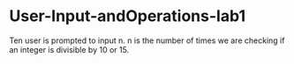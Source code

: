 # User-Input-andOperations-lab1
Ten user is prompted to input n. n is the number of times we are checking if an integer is divisible by 10 or 15.
